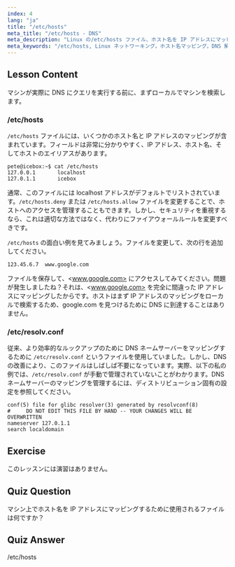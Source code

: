 ```yaml
---
index: 4
lang: "ja"
title: "/etc/hosts"
meta_title: "/etc/hosts - DNS"
meta_description: "Linux の/etc/hosts ファイル、ホスト名を IP アドレスにマッピングする方法、および DNS 解決におけるその役割について学びます。基本的なネットワーク設定を理解します。"
meta_keywords: "/etc/hosts, Linux ネットワーキング，ホスト名マッピング，DNS 解決，Linux チュートリアル，初心者ガイド"
---
```


## Lesson Content

マシンが実際に DNS にクエリを実行する前に、まずローカルでマシンを検索します。

### /etc/hosts

`/etc/hosts` ファイルには、いくつかのホスト名と IP アドレスのマッピングが含まれています。フィールドは非常に分かりやすく、IP アドレス、ホスト名、そしてホストのエイリアスがあります。

```plaintext
pete@icebox:~$ cat /etc/hosts
127.0.0.1       localhost
127.0.1.1       icebox
```

通常、このファイルには localhost アドレスがデフォルトでリストされています。`/etc/hosts.deny` または `/etc/hosts.allow` ファイルを変更することで、ホストへのアクセスを管理することもできます。しかし、セキュリティを重視するなら、これは適切な方法ではなく、代わりにファイアウォールルールを変更すべきです。

`/etc/hosts` の面白い例を見てみましょう。ファイルを変更して、次の行を追加してください。

```plaintext
123.45.6.7  www.google.com
```

ファイルを保存して、<www.google.com> にアクセスしてみてください。問題が発生しましたね？それは、<www.google.com> を完全に間違った IP アドレスにマッピングしたからです。ホストはまず IP アドレスのマッピングをローカルで検索するため、google.com を見つけるために DNS に到達することはありません。

### /etc/resolv.conf

従来、より効率的なルックアップのために DNS ネームサーバーをマッピングするために `/etc/resolv.conf` というファイルを使用していました。しかし、DNS の改善により、このファイルはしばしば不要になっています。実際、以下の私の例では、`/etc/resolv.conf` が手動で管理されていないことがわかります。DNS ネームサーバーのマッピングを管理するには、ディストリビューション固有の設定を参照してください。

```plaintext
conf(5) file for glibc resolver(3) generated by resolvconf(8)
#     DO NOT EDIT THIS FILE BY HAND -- YOUR CHANGES WILL BE OVERWRITTEN
nameserver 127.0.1.1
search localdomain
```

## Exercise

このレッスンには演習はありません。

## Quiz Question

マシン上でホスト名を IP アドレスにマッピングするために使用されるファイルは何ですか？

## Quiz Answer

/etc/hosts
